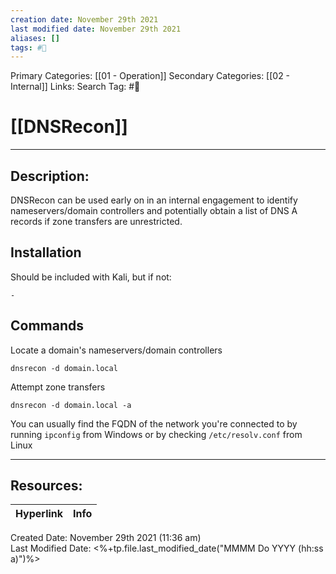 ```yaml
---
creation date: November 29th 2021
last modified date: November 29th 2021
aliases: []
tags: #🧰 
---
```


Primary Categories: [[01 - Operation]] 
Secondary Categories:  [[02 - Internal]]
Links: 
Search Tag: #🧰  

# [[DNSRecon]]  
___

## Description:
DNSRecon can be used early on in an internal engagement to identify nameservers/domain controllers and potentially obtain a list of DNS A records if zone transfers are unrestricted.

## Installation
Should be included with Kali, but if not:
```
-
```

## Commands
Locate a domain's nameservers/domain controllers
```
dnsrecon -d domain.local
```

Attempt zone transfers
```
dnsrecon -d domain.local -a
```

You can usually find the FQDN of the network you're connected to by running `ipconfig` from Windows or by checking `/etc/resolv.conf` from Linux


___

## Resources:

| Hyperlink | Info |
| --------- | ---- |


Created Date: November 29th 2021 (11:36 am)  
Last Modified Date: <%+tp.file.last_modified_date("MMMM Do YYYY (hh:ss a)")%>
